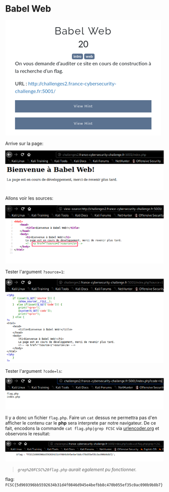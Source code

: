 # Babel Web

![enonce](images/enonce.png)

Arrive sur la page:

![site](images/site.png)

Allons voir les sources:

![cooment](images/comment.png)

Tester l'argument `?source=1`:

![source](images/source.png)

Tester l'argument `?code=ls`:

![code](images/code.png)

Il y a donc un fichier `flag.php`. Faire un `cat` dessus ne permettra pas d'en afficher le contenu car le **php** sera interprete par notre navigateur. De ce fait, encodons la commande `cat flag.php|grep FCSC` via [urlencoder.org](https://www.urlencoder.org/) et observons le resultat:

![flag](images/flag.png)

> _`grep%20FCSC%20flag.php` aurait egalement pu fonctionner._

flag: `FCSC{5d969396bb5592634b31d4f0846d945e4befbb8c470b055ef35c0ac090b9b8b7}`
